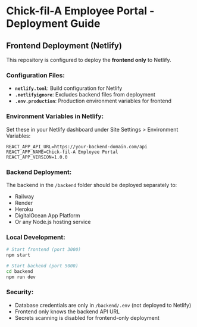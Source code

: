 # Chick-fil-A Employee Portal - Deployment Guide

## Frontend Deployment (Netlify)

This repository is configured to deploy the **frontend only** to Netlify.

### Configuration Files:
- **`netlify.toml`**: Build configuration for Netlify
- **`.netlifyignore`**: Excludes backend files from deployment
- **`.env.production`**: Production environment variables for frontend

### Environment Variables in Netlify:
Set these in your Netlify dashboard under Site Settings > Environment Variables:

```
REACT_APP_API_URL=https://your-backend-domain.com/api
REACT_APP_NAME=Chick-fil-A Employee Portal
REACT_APP_VERSION=1.0.0
```

### Backend Deployment:
The backend in the `/backend` folder should be deployed separately to:
- Railway
- Render
- Heroku
- DigitalOcean App Platform
- Or any Node.js hosting service

### Local Development:
```bash
# Start frontend (port 3000)
npm start

# Start backend (port 5000)
cd backend
npm run dev
```

### Security:
- Database credentials are only in `/backend/.env` (not deployed to Netlify)
- Frontend only knows the backend API URL
- Secrets scanning is disabled for frontend-only deployment
